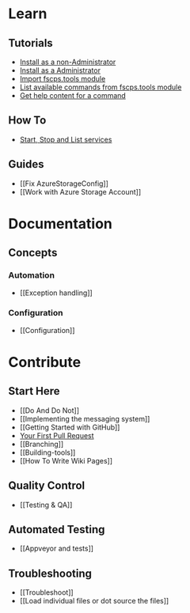 # **Learn**
## **Tutorials**
* [Install as a non-Administrator](https://github.com/fscpscollaborative/fscps.tools/wiki/Tutorial-Install-Non-Administrator)
* [Install as a Administrator](https://github.com/fscpscollaborative/fscps.tools/wiki/Tutorial-Install-Administrator)
* [Import fscps.tools module](https://github.com/fscpscollaborative/fscps.tools/wiki/Tutorial-Import-Module)
* [List available commands from fscps.tools module](https://github.com/fscpscollaborative/fscps.tools/wiki/Tutorial-List-Commands)
* [Get help content for a command](https://github.com/fscpscollaborative/fscps.tools/wiki/Tutorial-Show-Help)

## **How To**
* [Start, Stop and List services](https://github.com/fscpscollaborative/fscps.tools/wiki/How-To-Start-Stop-List-D365FO-Services)

## **Guides**
* [[Fix AzureStorageConfig]]
* [[Work with Azure Storage Account]]

# **Documentation**

## **Concepts**

### **Automation**
* [[Exception handling]]

### **Configuration**
* [[Configuration]]

# **Contribute**

## **Start Here**
* [[Do And Do Not]]
* [[Implementing the messaging system]]
* [[Getting Started with GitHub]]
* [Your First Pull Request](https://github.com/sqlcollaborative/dbatools/wiki/Your-First-Pull-Request)
* [[Branching]]
* [[Building-tools]]
* [[How To Write Wiki Pages]]

## **Quality Control**
* [[Testing & QA]]

## **Automated Testing**
* [[Appveyor and tests]]

## **Troubleshooting**
* [[Troubleshoot]]
* [[Load individual files or dot source the files]]